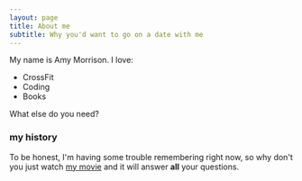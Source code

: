 ```yaml
---
layout: page
title: About me
subtitle: Why you'd want to go on a date with me
---
```


My name is Amy Morrison. I love:

- CrossFit
- Coding
- Books

What else do you need?

### my history

To be honest, I'm having some trouble remembering right now, so why don't you just watch [my movie](http://en.wikipedia.org/wiki/The_Princess_Bride_%28film%29) and it will answer **all** your questions.
